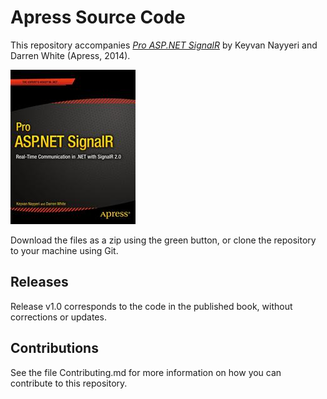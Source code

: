 # Apress Source Code

This repository accompanies [*Pro ASP.NET SignalR*](http://www.apress.com/9781430263197) by Keyvan Nayyeri and Darren White (Apress, 2014).

![Cover image](9781430263197.jpg)

Download the files as a zip using the green button, or clone the repository to your machine using Git.

## Releases

Release v1.0 corresponds to the code in the published book, without corrections or updates.

## Contributions

See the file Contributing.md for more information on how you can contribute to this repository.
